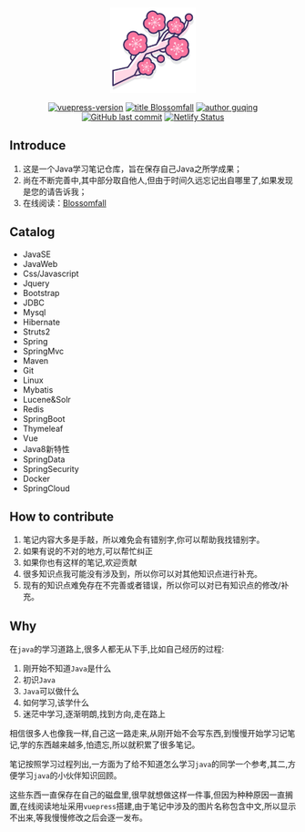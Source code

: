 <p align="center">
<a href="https://github.com/Snailclimb/JavaGuide" target="_blank">
	<img src="./assets/logo.png" width="150"/>
</a>
</p>

<p align="center">
  <a href="https://plum.guqing.me"><img src="https://img.shields.io/badge/vuepress-1.2.0-brightgreen" alt="vuepress-version"></a>
  <a href="https://plum.guqing.me"><img src="https://img.shields.io/badge/Java-%E5%AD%A6%E4%B9%A0%E7%AC%94%E8%AE%B0-FA759E" alt="title Blossomfall"></a>
  <a href="https://plum.guqing.me"><img src="https://img.shields.io/badge/Author-guqing-3EAF7C" alt="author guqing"></a>
  <a href="https://plum.guqing.me">
    <img alt="GitHub last commit" src="https://img.shields.io/github/last-commit/guqing/blossom-fall"></a>
  <a href="https://app.netlify.com/sites/plum-fall/deploys">
    <img alt="Netlify Status" src="https://api.netlify.com/api/v1/badges/a75363e3-11cb-48be-bb95-c5bf537695af/deploy-status"></a>
</p>

## Introduce

1. 这是一个Java学习笔记仓库，旨在保存自己Java之所学成果；
2. 尚在不断完善中,其中部分取自他人,但由于时间久远忘记出自哪里了,如果发现是您的请告诉我；
3. 在线阅读：[Blossomfall](https://plum.guqing.me)

## Catalog

- JavaSE
- JavaWeb
- Css/Javascript
- Jquery
- Bootstrap
- JDBC
- Mysql
- Hibernate
- Struts2
- Spring
- SpringMvc
- Maven
- Git
- Linux
- Mybatis
- Lucene&Solr
- Redis
- SpringBoot
- Thymeleaf
- Vue
- Java8新特性
- SpringData
- SpringSecurity
- Docker
- SpringCloud

## How to contribute
1. 笔记内容大多是手敲，所以难免会有错别字,你可以帮助我找错别字。
2. 如果有说的不对的地方,可以帮忙纠正
3. 如果你也有这样的笔记,欢迎贡献
4. 很多知识点我可能没有涉及到，所以你可以对其他知识点进行补充。
5. 现有的知识点难免存在不完善或者错误，所以你可以对已有知识点的修改/补充。

## Why

在`java`的学习道路上,很多人都无从下手,比如自己经历的过程:

1. 刚开始不知道`Java`是什么
2. 初识`Java`
3. `Java`可以做什么
4. 如何学习,该学什么
5. 迷茫中学习,逐渐明朗,找到方向,走在路上

相信很多人也像我一样,自己这一路走来,从刚开始不会写东西,到慢慢开始学习记笔记,学的东西越来越多,怕遗忘,所以就积累了很多笔记。

笔记按照学习过程列出,一方面为了给不知道怎么学习`java`的同学一个参考,其二,方便学习`java`的小伙伴知识回顾。

这些东西一直保存在自己的磁盘里,很早就想做这样一件事,但因为种种原因一直搁置,在线阅读地址采用`vuepress`搭建,由于笔记中涉及的图片名称包含中文,所以显示不出来,等我慢慢修改之后会逐一发布。
